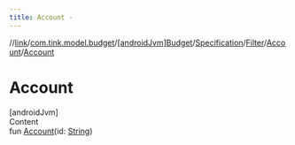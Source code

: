 ```yaml
---
title: Account -
---
```

//[link](../../../../../index.md)/[com.tink.model.budget](../../../../index.md)/[[androidJvm]Budget](../../../index.md)/[Specification](../../index.md)/[Filter](../index.md)/[Account](index.md)/[Account](-account.md)



# Account  
[androidJvm]  
Content  
fun [Account](-account.md)(id: [String](https://kotlinlang.org/api/latest/jvm/stdlib/kotlin/-string/index.html))  



